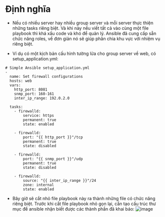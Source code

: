 # **Định nghĩa**

- Nếu có nhiều server hay nhiều group server và mỗi server thực thiện những tasks riêng biệt. Và khi này nếu viết tất cả vào cùng một file playbook thì khá xấu code và khó để quản lý. Ansible đã cung cấp sẵn chức năng roles, về đơn giản nó sẽ giúp phân chia khu vực với nhiệm vụ riêng biệt.



- Ví dụ có một kịch bản cấu hình tường lửa cho group server về web, có setup\_application.yml:

```
# Simple Ansible setup_application.yml
-
  name: Set firewall configurations
  hosts: web
  vars:
    http_port: 8081
    snmp_port: 160-161
    inter_ip_range: 192.0.2.0
    
  tasks:
    - firewalld:
        service: https
        permanent: true
        state: enabled

    - firewalld:
        port: "{{ http_port }}"/tcp
        permanent: true
        state: disabled

    - firewalld:
        port: "{{ snmp_port }}"/udp
        permanent: true
        state: disabled

    - firewalld:
        source: "{{ inter_ip_range }}"/24
        zone: internal
        state: enabled
```


- Bây giờ sẽ cắt nhỏ file playbook này ra thành những file có chức năng riêng biệt. Trước khi cắt file playbook nhỏ gọn lại, cần tạo cấu trúc thư mục để ansible nhận biết được các thành phần đã khai báo:
![image](https://user-images.githubusercontent.com/43572616/181221554-0bf27485-fd23-456d-b7f7-2e774fe2d6af.png)

